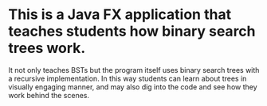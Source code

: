 # This is a Java FX application that teaches students how binary search trees work. 
It not only teaches BSTs 
but the program itself uses binary search trees with a recursive implementation. In this way students can 
learn about trees in visually engaging manner, and may also dig into the code and see how they work behind the scenes.
